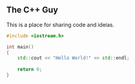 ## The C++ Guy

This is a place for sharing code and ideias.

```c++
#include <iostream.h>

int main()
{
    std::cout << "Hello World!" << std::endl;
    
    return 0;
}
```
